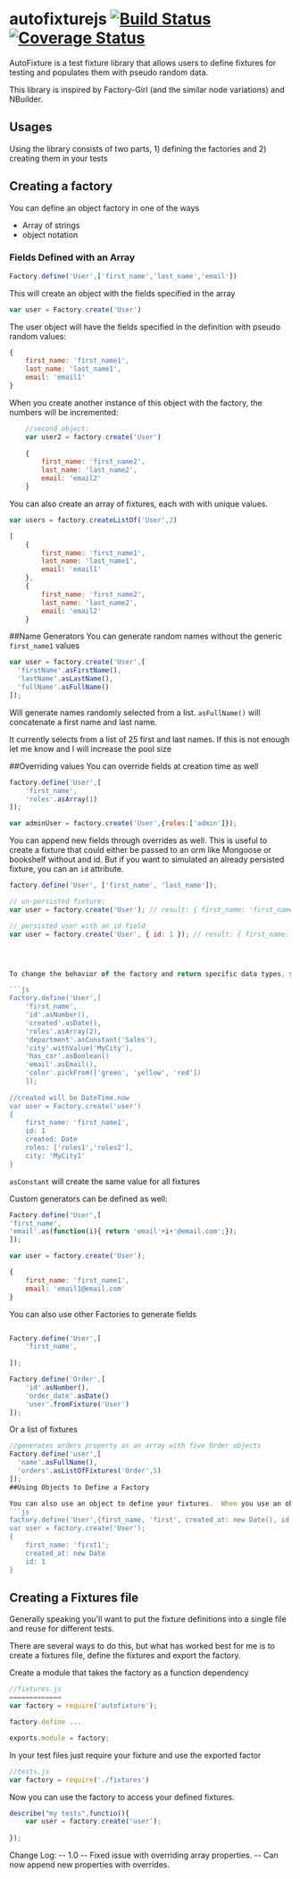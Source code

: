 autofixturejs [![Build Status](https://travis-ci.org/jcteague/autofixturejs.svg?branch=master)](https://travis-ci.org/jcteague/autofixturejs) [![Coverage Status](https://coveralls.io/repos/github/jcteague/autofixturejs/badge.svg?branch=master)](https://coveralls.io/github/jcteague/autofixturejs?branch=master)
=============

AutoFixture is a test fixture library that allows users to define fixtures for testing and populates them with pseudo random data.

This library is inspired by Factory-Girl (and the similar node variations) and NBuilder.

## Usages

Using the library consists of two parts, 1) defining the factories and 2) creating them in your tests

## Creating a factory

You can define an object factory in one of the ways

- Array of strings
- object notation

### Fields Defined with an Array
```js
Factory.define('User',['first_name','last_name','email'])
```
This will create an object with the fields specified in the array

```js
var user = Factory.create('User')

```
The user object will have the fields specified in the definition with pseudo random values:
```js
{
    first_name: 'first_name1',
    last_name: 'last_name1',
    email: 'email1'
}
```
When you create another instance of this object with the factory, the numbers will be incremented:
```js
    //second object:
    var user2 = factory.create('User')
    
    {
        first_name: 'first_name2',
        last_name: 'last_name2',
        email: 'email2'
    }
```
You can also create an array of fixtures, each with with unique values.
```js
var users = factory.createListOf('User',2)

[
    {
        first_name: 'first_name1',
        last_name: 'last_name1',
        email: 'email1'
    },
    {
        first_name: 'first_name2',
        last_name: 'last_name2',
        email: 'email2'
    }
```
##Name Generators
You can generate random names without the generic `first_name1` values
```js
var user = factory.create('User',[
  'firstName'.asFirstName(),
  'lastName'.asLastName(),
  'fullName'.asFullName()
]);
```
Will generate names randomly selected from a list.  `asFullName()` will concatenate a first name and last name.

It currently selects from a list of 25 first and last names.  If this is not enough let me know and I will increase the pool size

##Overriding values 
You can override fields at creation time as well
```js
factory.define('User',[
    'first_name',
    'roles'.asArray(1)
]);

var adminUser = factory.create('User',{roles:['admin']});
```
You can append new fields through overrides as well.  This is useful to create a fixture that could either be passed to an orm like Mongoose or bookshelf without and id.  But if you want to simulated an already persisted fixture, you can an `id` attribute.

```js
factory.define('User', ['first_name', 'last_name']);

// un-persisted fixture:
var user = factory.create('User'); // result: { first_name: 'first_name1', last_name: 'last_name1' }

// persisted user with an id field
var user = factory.create('User', { id: 1 }); // result: { first_name: 'first_name1', last_name: 'last_name1', id: 1 }




To change the behavior of the factory and return specific data types, several helper methods are added to the string object

```js
Factory.define('User',[
    'first_name',
    'id'.asNumber(),
    'created'.asDate(),
    'roles'.asArray(2),
    'department'.asConstant('Sales'),
    'city'.withValue('MyCity'),
    'has_car'.asBoolean()
    'email'.asEmail(),
    'color'.pickFrom(['green', 'yellow', 'red'])
    ]);
    
//created will be DateTime.now
var user = Factory.create('user')
{
    first_name: 'first_name1',
    id: 1
    created: Date
    roles: ['roles1','roles2'],
    city: 'MyCity1'
}
```
`asConstant` will create the same value for all fixtures

Custom generators can be defined as well:
```js
Factory.define('User',[
'first_name',
'email'.as(function(i){ return 'email'+i+'@email.com';});
]);

var user = factory.create('User');

{
    first_name: 'first_name1',
    email: 'email1@email.com'
}
```
You can also use other Factories to generate fields
```js

Factory.define('User',[
    'first_name',
    
]);

Factory.define('Order',[
    'id'.asNumber(),
    'order_date'.asDate()
    'user'.fromFixture('User')
]);
```
Or a list of fixtures
```js
//generates orders property as an array with five Order objects
Factory.define('user',[
  'name'.asFullName(),
  'orders'.asListOfFixtures('Order',5)
]);
##Using Objects to Define a Factory

You can also use an object to define your fixtures.  When you use an object the values for each field are used to create random data when you create the fixture
```js
factory.define('User',{first_name, 'first', created_at: new Date(), id:1});
var user = factory.create('User');
{
    first_name: 'first1';
    created_at: new Date
    id: 1
}
```
## Creating a Fixtures file
Generally speaking you'll want to put the fixture definitions into a single file and reuse for different tests.

There are several ways to do this, but what has worked best for me is to create a fixtures file, define the fixtures and export the factory.

Create a module that takes the factory as a function dependency
```js
//fixtures.js
=============
var factory = require('autofixture');

factory.define ...

exports.module = factory;
```
In your test files just require your fixture and use the exported factor
```js
//tests.js
var factory = require('./fixtures')

```
Now you can use the factory to access your defined fixtures.
```js
describe("my tests",functio(){
    var user = factory.create('user');
    
});
```
Change Log:
 -- 1.0
    -- Fixed issue with overriding array properties.
    -- Can now append new properties with overrides.



